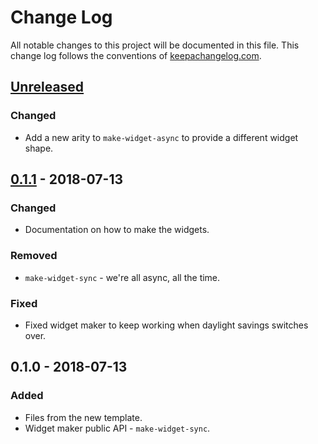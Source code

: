 # Change Log
All notable changes to this project will be documented in this file. This change log follows the conventions of [keepachangelog.com](http://keepachangelog.com/).

## [Unreleased]
### Changed
- Add a new arity to `make-widget-async` to provide a different widget shape.

## [0.1.1] - 2018-07-13
### Changed
- Documentation on how to make the widgets.

### Removed
- `make-widget-sync` - we're all async, all the time.

### Fixed
- Fixed widget maker to keep working when daylight savings switches over.

## 0.1.0 - 2018-07-13
### Added
- Files from the new template.
- Widget maker public API - `make-widget-sync`.

[Unreleased]: https://github.com/your-name/clojure-rest/compare/0.1.1...HEAD
[0.1.1]: https://github.com/your-name/clojure-rest/compare/0.1.0...0.1.1
